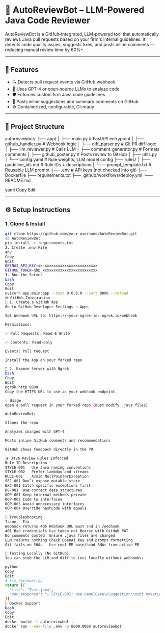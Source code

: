 # 🤖 AutoReviewBot – LLM-Powered Java Code Reviewer

AutoReviewBot is a GitHub-integrated, LLM-powered tool that automatically reviews Java pull requests based on your firm's internal guidelines. It detects code quality issues, suggests fixes, and posts inline comments — reducing manual review time by 60%+.

---

## 🚀 Features

- 🔍 Detects pull request events via GitHub webhook
- 🤖 Uses GPT-4 or open-source LLMs to analyze code
- 🛡️ Enforces custom firm Java code guidelines
- 💬 Posts inline suggestions and summary comments on GitHub
- ⚙️ Containerized, configurable, CI-ready

---

## 🧱 Project Structure

autoreviewbot/
├── app/
│ ├── main.py # FastAPI entrypoint
│ ├── github_handler.py # Webhook logic
│ ├── diff_parser.py # Git PR diff logic
│ ├── llm_reviewer.py # Calls LLM
│ ├── comment_generator.py # Formats comments
│ ├── github_poster.py # Posts review to GitHub
│ ├── utils.py
│ └── config.yaml # Rule weights, LLM model config
├── rules/
│ ├── guideline_ids.md # Rule IDs + descriptions
│ └── prompt_template.txt # Reusable LLM prompt
├── .env # API keys (not checked into git)
├── Dockerfile
├── requirements.txt
├── .github/workflows/deploy.yml
└── README.md

yaml
Copy
Edit

---

## ⚙️ Setup Instructions

### 1. Clone & Install

```bash
git clone https://github.com/your-username/AutoReviewBot.git
cd AutoReviewBot
pip install -r requirements.txt
2. Create .env File
env
Copy
Edit
OPENAI_API_KEY=sk-xxxxxxxxxxxxxxxxxxxxxxxx
GITHUB_TOKEN=ghp_xxxxxxxxxxxxxxxxxxxxxxxxx
3. Run the Server
bash
Copy
Edit
uvicorn app.main:app --host 0.0.0.0 --port 8000 --reload
🌐 GitHub Integration
🔗 1. Create a GitHub App
Go to GitHub Developer Settings → Apps

Set Webhook URL to: https://<your-ngrok-id>.ngrok.io/webhook

Permissions:

✅ Pull Requests: Read & Write

✅ Contents: Read-only

Events: Pull request

Install the App on your forked repo

🔐 2. Expose Server with Ngrok
bash
Copy
Edit
ngrok http 8000
Copy the HTTPS URL to use as your webhook endpoint.

💡 Usage
Open a pull request in your forked repo (must modify .java files)

AutoReviewBot:

Clones the repo

Analyzes changes with GPT-4

Posts inline GitHub comments and recommendations

GitHub shows feedback directly in the PR

📊 Java Review Rules Enforced
Rule ID	Description
STYLE-001	Use Java naming conventions
STYLE-002	Prefer lambdas and streams
NULL-001	Avoid NullPointerException
SEC-001	Don’t expose mutable state
EXC-001	Catch specific exceptions first
DS-001	Use correct data structures
OOP-001	Keep internal methods private
OOP-002	Code to interfaces
OOP-003	Avoid unnecessary interfaces
OOP-004	Override hashCode with equals

🐞 Troubleshooting
Issue	Fix
Webhook returns 405	Webhook URL must end in /webhook
401 Bad credentials	Use token not Bearer with GitHub PAT
No comments posted	Ensure .java files are changed
LLM returns nothing	Check OpenAI key and prompt formatting
Git fails on SHAs	Use real PR base/head SHAs from active PR

🧪 Testing Locally (No GitHub)
You can stub the LLM and diff to test locally without webhooks:

python
Copy
Edit
# llm_reviewer.py
return [{
  "file": "Test.java",
  "raw_response": "⚠️ STYLE-001: Use camelCase\nSuggestion:\nint myVariable = 5;"
}]
🐳 Docker Support
bash
Copy
Edit
docker build -t autoreviewbot .
docker run --env-file .env -p 8000:8000 autoreviewbot
